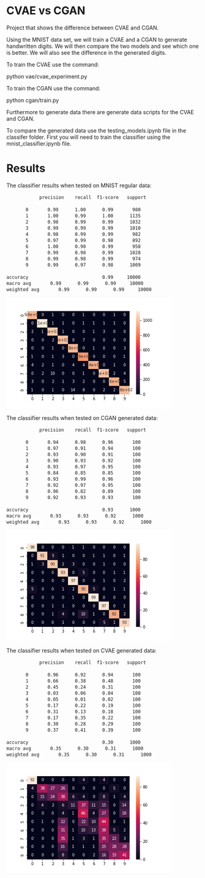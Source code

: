 # CVAE vs CGAN

Project that shows the difference between CVAE and CGAN.

Using the MNIST data set, we will train a CVAE and a CGAN to generate handwritten digits. We will then compare the two models and see which one is better. We will also see the difference in the generated digits.

To train the CVAE use the command:

python vae/cvae_experiment.py

To train the CGAN use the command:

python cgan/train.py


Furthermore to generate data there are generate data scripts for the CVAE and CGAN.

To compare the generated data use the testing_models.ipynb file in the classifer folder. First you will need to train the classifier using the mnist_classifier.ipynb file.

# Results

The classifier results when tested on MNIST regular data:

                precision    recall  f1-score   support

           0       0.99      1.00      0.99       980
           1       1.00      0.99      1.00      1135
           2       0.98      0.99      0.99      1032
           3       0.99      0.99      0.99      1010
           4       0.98      0.99      0.99       982
           5       0.97      0.99      0.98       892
           6       1.00      0.98      0.99       958
           7       0.99      0.98      0.99      1028
           8       0.99      0.98      0.99       974
           9       0.99      0.97      0.98      1009

    accuracy                           0.99     10000
    macro avg       0.99      0.99      0.99     10000
    weighted avg       0.99      0.99      0.99     10000

![alt origina_confusion_matrix](https://github.com/AnixDrone/vae-vs-cgan/blob/main/assets/original_conf_matrix.png)

The classifier results when tested on CGAN generated data:

                precision    recall  f1-score   support

           0       0.94      0.98      0.96       100
           1       0.97      0.91      0.94       100
           2       0.93      0.90      0.91       100
           3       0.90      0.93      0.92       100
           4       0.93      0.97      0.95       100
           5       0.84      0.85      0.85       100
           6       0.93      0.99      0.96       100
           7       0.92      0.97      0.95       100
           8       0.96      0.82      0.89       100
           9       0.92      0.93      0.93       100

    accuracy                           0.93      1000
    macro avg       0.93      0.93      0.92      1000
    weighted avg       0.93      0.93      0.92      1000

![alt cgan_confusion_matrix](https://github.com/AnixDrone/vae-vs-cgan/blob/main/assets/cgan_conf_matrix.png)

The classifier results when tested on CVAE generated data:

                precision    recall  f1-score   support

           0       0.96      0.92      0.94       100
           1       0.66      0.38      0.48       100
           2       0.45      0.24      0.31       100
           3       0.03      0.06      0.04       100
           4       0.05      0.01      0.02       100
           5       0.17      0.22      0.19       100
           6       0.31      0.13      0.18       100
           7       0.17      0.35      0.22       100
           8       0.30      0.28      0.29       100
           9       0.37      0.41      0.39       100

    accuracy                           0.30      1000
    macro avg       0.35      0.30      0.31      1000
    weighted avg       0.35      0.30      0.31      1000

![alt cvae_confusion_matrix](https://github.com/AnixDrone/vae-vs-cgan/blob/main/assets/cvae_conf_matrix.png)
